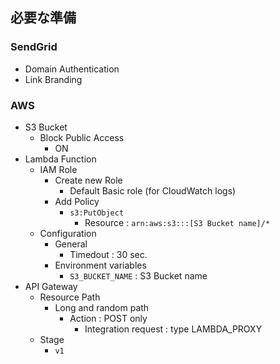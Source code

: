 ## 必要な準備

### SendGrid

- Domain Authentication
- Link Branding

### AWS

- S3 Bucket
  - Block Public Access
    - ON
- Lambda Function
  - IAM Role
    - Create new Role
      - Default Basic role (for CloudWatch logs)
    - Add Policy
      - `s3:PutObject`
        - Resource : `arn:aws:s3:::[S3 Bucket name]/*`
  - Configuration
    - General
      - Timedout : 30 sec.
    - Environment variables
      - `S3_BUCKET_NAME` : S3 Bucket name
- API Gateway
  - Resource Path
    - Long and random path
      - Action : POST only
        - Integration request : type LAMBDA_PROXY
  - Stage
    - `v1`
